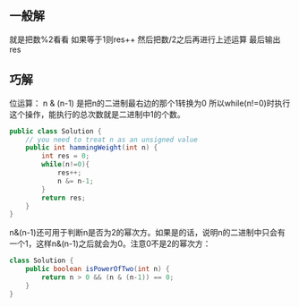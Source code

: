 ## 一般解
就是把数%2看看 如果等于1则res++ 然后把数/2之后再进行上述运算  最后输出res

## 巧解
位运算： n & (n-1) 是把n的二进制最右边的那个1转换为0   所以while(n!=0)时执行这个操作，能执行的总次数就是二进制中1的个数。
```java
public class Solution {
    // you need to treat n as an unsigned value
    public int hammingWeight(int n) {
        int res = 0;
        while(n!=0){
            res++;
            n &= n-1;
        }
        return res;
    }
}
```
n&(n-1)还可用于判断n是否为2的幂次方。如果是的话，说明n的二进制中只会有一个1，这样n&(n-1)之后就会为0。注意0不是2的幂次方：
```java
class Solution {
    public boolean isPowerOfTwo(int n) {
        return n > 0 && (n & (n-1)) == 0; 
    }
}
```